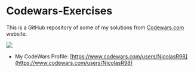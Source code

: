 # Codewars-Exercises
This is a GitHub repository of some of my solutions from [Codewars.com](https://www.codewars.com) website.

![](https://www.codewars.com/users/NicolasR98/badges/large)

- My CodeWars Profile: [https://www.codewars.com/users/NicolasR98](https://www.codewars.com/users/NicolasR98)